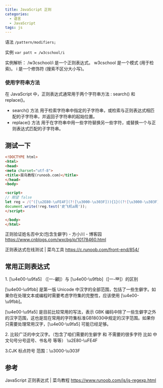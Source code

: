 ```yaml
---
title: JavaScript 正则
categories:
  - 语言
  - JavaScript
tags: js
---
```


语法
`/pattern/modifiers;`

实例
`var patt = /w3cschool/i`

实例解析：
/w3cschool/i  是一个正则表达式。
w3cschool  是一个模式 (用于检索)。
i  是一个修饰符 (搜索不区分大小写)。

### 使用字符串方法

在 JavaScript 中，正则表达式通常用于两个字符串方法 : search() 和 replace()。

* search() 方法 用于检索字符串中指定的子字符串，或检索与正则表达式相匹配的子字符串，并返回子字符串的起始位置。
* replace() 方法 用于在字符串中用一些字符替换另一些字符，或替换一个与正则表达式匹配的子字符串。

## 测试一下

```html
<!DOCTYPE html>
<html>
<head>
<meta charset="utf-8">
<title>菜鸟教程(runoob.com)</title>
</head>
<body>

<script>
// 期望 false
let reg = /(^([\u2E80-\uFE4F](?![\u3000-\u303F])){1}((?![\u3000-\u303F])[\u2E80-\uFE4F]|\.|·|。){0,18}([\u2E80-\uFE4F](?![\u3000-\u303F])){1}$)|(^[a-zA-Z]{1}[a-zA-Z\s]{0,18}[a-zA-Z]{1}$)/;
document.write(!reg.test('史飞机a周'));
</script>

</body>
</html>
```

正则验证姓名否中文(包含生僻字) - 方小川 - 博客园 https://www.cnblogs.com/wxcbg/p/10178460.html

正则表达式在线测试 | 菜鸟工具 https://c.runoob.com/front-end/854/

## 常用正则表达式

1\. [\u4e00-\u9fa5] （[一-龥]）与 [\u4e00-\u9fbb]（[一-龻]）的区别

[\u4e00-\u9fbb] 是第一版 Unicode 中汉字的全部范围，包括了一些生僻字。如果你在处理文本或编程时需要考虑字符集的完整性，应该使用 [\u4e00-\u9fbb]。

[\u4e00-\u9fa5] 是目前比较常用的写法，表示 GBK 编码中除了一些生僻字之外的汉字范围，这也是现在常用的字符集标准GB18030中规定的汉字范围。如果你只需要处理常用汉字，[\u4e00-\u9fa5] 可能已经足够。

2\. 比较广泛的中文汉字。（包含了咱们需要的生僻字 和 不需要的很多字符 比如 中文句号分号逗号、书名号 等等） \u2E80-\uFE4F

3.CJK 标点符号
范围：\u3000-\u303F

<!-- more -->

## 参考

JavaScript 正则表达式 | 菜鸟教程
<https://www.runoob.com/js/js-regexp.html>
